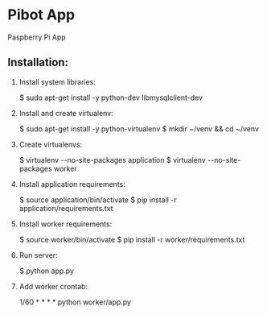 Pibot App
==========================================================

Paspberry Pi App


Installation:
----------------------------------------------------------

1. Install system libraries:

    $ sudo apt-get install -y python-dev libmysqlclient-dev

2. Install and create virtualenv:

    $ sudo apt-get install -y python-virtualenv
    $ mkdir ~/venv && cd ~/venv

3. Create virtualenvs:

    $ virtualenv --no-site-packages application
    $ virtualenv --no-site-packages worker 

4. Install application requirements:

    $ source application/bin/activate
    $ pip install -r application/requirements.txt

5. Install worker requirements:

    $ source worker/bin/activate
    $ pip install -r worker/requirements.txt

6. Run server:

    $ python app.py

7. Add worker crontab:

    1/60 * * * *    python worker/app.py